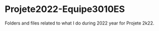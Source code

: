 # Projete2022-Equipe3010ES
Folders and files related to what I do during 2022 year for Projete 2k22.
